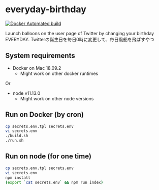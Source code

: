 # everyday-birthday

[![Docker Automated build](https://img.shields.io/docker/automated/gecko655/everyday-birthday.svg?style=for-the-badge)](https://hub.docker.com/r/gecko655/everyday-birthday/)

Launch balloons on the user page of Twitter by changing your birthday EVERYDAY.
Twitterの誕生日を毎日0時に変更して、毎日風船を飛ばすやつ

## System requirements
- Docker on Mac 18.09.2
  - Might work on other docker runtimes

Or

- node v11.13.0
  - Might work on other node versions

## Run on Docker (by cron)
```bash
cp secrets.env.tpl secrets.env
vi secrets.env
./build.sh
./run.sh
```

## Run on node (for one time)
```bash
cp secrets.env.tpl secrets.env
vi secrets.env
npm install
(export `cat secrets.env` && npm run index)
```
